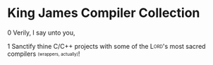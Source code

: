 # King James Compiler Collection


  0    Verily, I say unto you,

  1    Sanctify thine C/C++ projects with some of the L<sub><sup>ORD</sup></sub>'s most sacred compilers <sub><sup>(wrappers, actually)</sup></sub>!